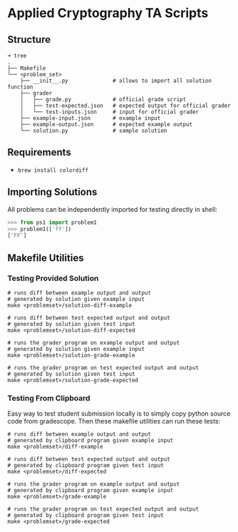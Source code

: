 # Applied Cryptography TA Scripts

## Structure

```shell
➜ tree
.
├── Makefile
└── <problem_set>
    ├── __init__.py              # allows to import all solution function
    ├── grader
    │   ├── grade.py             # official grade script
    │   ├── test-expected.json   # expected output for official grader
    │   └── test-inputs.json     # input for official grader
    ├── example-input.json       # example input
    ├── example-output.json      # expected example output
    └── solution.py              # sample solution
```

## Requirements

* `brew install colordiff`

## Importing Solutions

All problems can be independently imported for testing directly in shell:

```python
>>> from ps1 import problem1
>>> problem1(['ff'])
['FF']
```

## Makefile Utilities

### Testing Provided Solution

```
# runs diff between example output and output
# generated by solution given example input
make <problemset>/solution-diff-example

# runs diff between test expected output and output
# generated by solution given test input
make <problemset>/solution-diff-expected

# runs the grader program on example output and output
# generated by solution given example input
make <problemset>/solution-grade-example

# runs the grader program on test expected output and output
# generated by solution given test input
make <problemset>/solution-grade-expected
```

### Testing From Clipboard

Easy way to test student submission locally is to simply copy python source
code from gradescope. Then these makefile utilities can run these tests:

```
# runs diff between example output and output
# generated by clipboard program given example input
make <problemset>/diff-example

# runs diff between test expected output and output
# generated by clipboard program given test input
make <problemset>/diff-expected

# runs the grader program on example output and output
# generated by clipboard program given example input
make <problemset>/grade-example

# runs the grader program on test expected output and output
# generated by clipboard program given test input
make <problemset>/grade-expected
```
